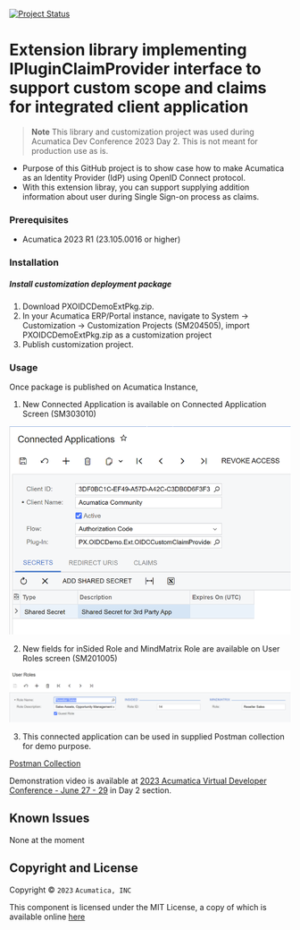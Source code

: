 [![Project Status](http://opensource.box.com/badges/active.svg)](http://opensource.box.com/badges)

Extension library implementing IPluginClaimProvider interface to support custom scope and claims for integrated client application
==================================

> **Note**
> This library and customization project was used during Acumatica Dev Conference 2023 Day 2. This is not meant for production use as is.


* Purpose of this GitHub project is to show case how to make Acumatica as an Identity Provider (IdP) using OpenID Connect protocol.
* With this extension libray, you can support supplying addition information about user during Single Sign-on process as claims.

### Prerequisites
* Acumatica 2023 R1 (23.105.0016 or higher)

### Installation

##### Install customization deployment package
1. Download PXOIDCDemoExtPkg.zip.
2. In your Acumatica ERP/Portal instance, navigate to System -> Customization -> Customization Projects (SM204505), import PXOIDCDemoExtPkg.zip as a customization project
3. Publish customization project.

### Usage

Once package is published on Acumatica Instance,

1. New Connected Application is available on Connected Application Screen (SM303010)

![Screenshot](/_ReadMeImages/Image1-ConnectedApplication.png)

2. New fields for inSided Role and MindMatrix Role are available on User Roles screen (SM201005) 

![Screenshot](/_ReadMeImages/Image2-UserRole.png)

3. This connected application can be used in supplied Postman collection for demo purpose.

[Postman Collection](https://github.com/Acumatica/Acumatica-OIDCDemo/tree/main/Postman%20Collection)

Demonstration video is available at [2023 Acumatica Virtual Developer Conference - June 27 - 29](https://community.acumatica.com/other-developer-topics-290/2023-acumatica-virtual-developer-conference-june-27-29-17219) in Day 2 section.

Known Issues
------------
None at the moment

## Copyright and License

Copyright © `2023` `Acumatica, INC`

This component is licensed under the MIT License, a copy of which is available online [here](LICENSE)
